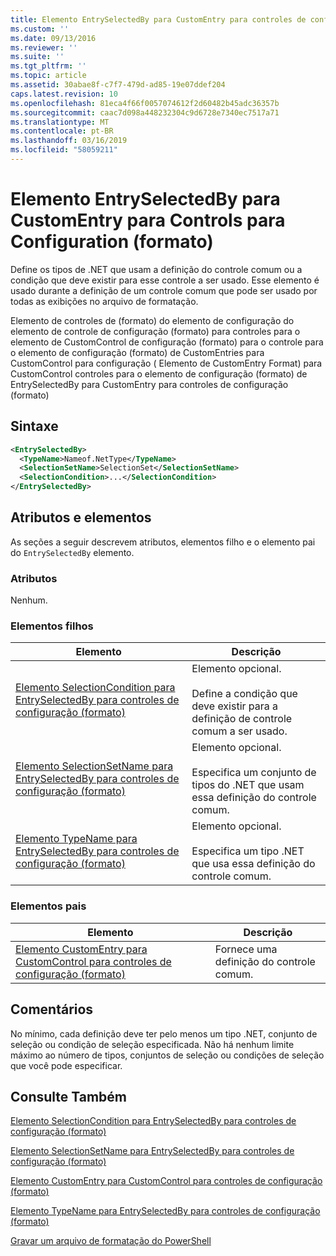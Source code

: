 ```yaml
---
title: Elemento EntrySelectedBy para CustomEntry para controles de configuração (formato) | Microsoft Docs
ms.custom: ''
ms.date: 09/13/2016
ms.reviewer: ''
ms.suite: ''
ms.tgt_pltfrm: ''
ms.topic: article
ms.assetid: 30abae8f-c7f7-479d-ad85-19e07ddef204
caps.latest.revision: 10
ms.openlocfilehash: 81eca4f66f0057074612f2d60482b45adc36357b
ms.sourcegitcommit: caac7d098a448232304c9d6728e7340ec7517a71
ms.translationtype: MT
ms.contentlocale: pt-BR
ms.lasthandoff: 03/16/2019
ms.locfileid: "58059211"
---
```

# <a name="entryselectedby-element-for-customentry-for-controls-for-configuration-format"></a>Elemento EntrySelectedBy para CustomEntry para Controls para Configuration (formato)

Define os tipos de .NET que usam a definição do controle comum ou a condição que deve existir para esse controle a ser usado. Esse elemento é usado durante a definição de um controle comum que pode ser usado por todas as exibições no arquivo de formatação.

Elemento de controles de (formato) do elemento de configuração do elemento de controle de configuração (formato) para controles para o elemento de CustomControl de configuração (formato) para o controle para o elemento de configuração (formato) de CustomEntries para CustomControl para configuração ( Elemento de CustomEntry Format) para CustomControl controles para o elemento de configuração (formato) de EntrySelectedBy para CustomEntry para controles de configuração (formato)

## <a name="syntax"></a>Sintaxe

```xml
<EntrySelectedBy>
  <TypeName>Nameof.NetType</TypeName>
  <SelectionSetName>SelectionSet</SelectionSetName>
  <SelectionCondition>...</SelectionCondition>
</EntrySelectedBy>
```

## <a name="attributes-and-elements"></a>Atributos e elementos

As seções a seguir descrevem atributos, elementos filho e o elemento pai do `EntrySelectedBy` elemento.

### <a name="attributes"></a>Atributos

Nenhum.

### <a name="child-elements"></a>Elementos filhos

|Elemento|Descrição|
|-------------|-----------------|
|[Elemento SelectionCondition para EntrySelectedBy para controles de configuração (formato)](./selectioncondition-element-for-entryselectedby-for-controls-for-configuration-format.md)|Elemento opcional.<br /><br /> Define a condição que deve existir para a definição de controle comum a ser usado.|
|[Elemento SelectionSetName para EntrySelectedBy para controles de configuração (formato)](./selectionsetname-element-for-selectioncondition-for-controls-for-configuration-format.md)|Elemento opcional.<br /><br /> Especifica um conjunto de tipos do .NET que usam essa definição do controle comum.|
|[Elemento TypeName para EntrySelectedBy para controles de configuração (formato)](./typename-element-for-entryselectedby-for-controls-for-configuration-format.md)|Elemento opcional.<br /><br /> Especifica um tipo .NET que usa essa definição do controle comum.|

### <a name="parent-elements"></a>Elementos pais

|Elemento|Descrição|
|-------------|-----------------|
|[Elemento CustomEntry para CustomControl para controles de configuração (formato)](./customentry-element-for-customcontrol-for-controls-for-configuration-format.md)|Fornece uma definição do controle comum.|

## <a name="remarks"></a>Comentários

No mínimo, cada definição deve ter pelo menos um tipo .NET, conjunto de seleção ou condição de seleção especificada. Não há nenhum limite máximo ao número de tipos, conjuntos de seleção ou condições de seleção que você pode especificar.

## <a name="see-also"></a>Consulte Também

[Elemento SelectionCondition para EntrySelectedBy para controles de configuração (formato)](./selectioncondition-element-for-entryselectedby-for-controls-for-configuration-format.md)

[Elemento SelectionSetName para EntrySelectedBy para controles de configuração (formato)](./selectionsetname-element-for-selectioncondition-for-controls-for-configuration-format.md)

[Elemento CustomEntry para CustomControl para controles de configuração (formato)](./customentry-element-for-customcontrol-for-controls-for-configuration-format.md)

[Elemento TypeName para EntrySelectedBy para controles de configuração (formato)](./typename-element-for-selectioncondition-for-controls-for-configuration-format.md)

[Gravar um arquivo de formatação do PowerShell](./writing-a-powershell-formatting-file.md)
